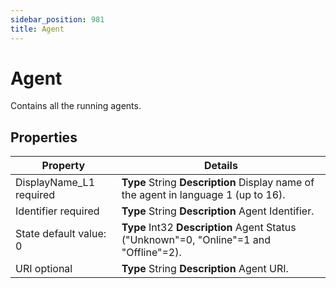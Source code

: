 ```yaml
---
sidebar_position: 981
title: Agent
---
```


# Agent

Contains all the running agents.

## Properties

| Property | Details |
| --- | --- |
| DisplayName\_L1 required | **Type**  String  **Description** Display name of the agent in language 1 (up to 16). |
| Identifier required | **Type**  String  **Description** Agent Identifier. |
| State default value: 0 | **Type**  Int32  **Description** Agent Status ("Unknown"=0, "Online"=1 and "Offline"=2). |
| URI optional | **Type**  String  **Description** Agent URI. |